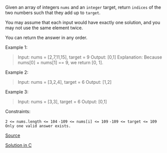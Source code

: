 Given an array of integers `nums` and an `integer` target, return `indices` of the two numbers such that they add up to `target`.

You may assume that each input would have exactly one solution, and you may not use the same element twice.

You can return the answer in any order.

 

Example 1:

> Input: nums = [2,7,11,15], target = 9
> Output: [0,1]
> Explanation: Because nums[0] + nums[1] == 9, we return [0, 1].

Example 2:

> Input: nums = [3,2,4], target = 6
> Output: [1,2]

Example 3:

> Input: nums = [3,3], target = 6
> Output: [0,1]
 

Constraints:

`2 <= nums.length <= 104`
`-109 <= nums[i] <= 109`
`-109 <= target <= 109`
`Only one valid answer exists.`


[Source](https://leetcode.com/problems/two-sum/)

[Solution in C](00001.c)